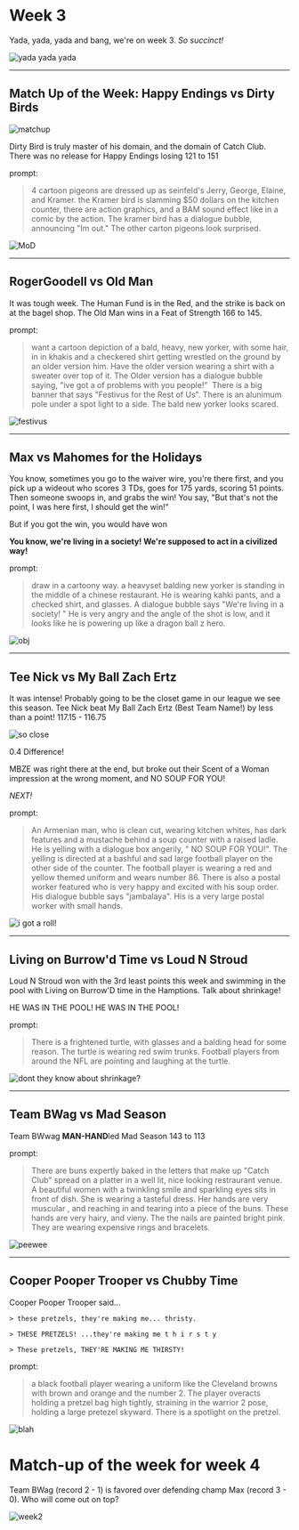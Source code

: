 # Week 3

Yada, yada, yada and bang, we're on week 3. *So succinct!*

![yada yada yada](static/seinfeld-cc.png)

---

## Match Up of the Week: Happy Endings vs Dirty Birds

![matchup](static/motw-week2.png)

Dirty Bird is truly master of his domain, and the domain of Catch Club. There was no release for Happy Endings losing 121 to 151

prompt:

> 4 cartoon pigeons are dressed up as seinfeld's Jerry, George, Elaine, and Kramer. the Kramer bird is slamming $50 dollars on the kitchen counter, there are action graphics, and a BAM sound effect like in a comic by the action. The kramer bird has a dialogue bubble, announcing "Im out." The other carton pigeons look surprised.

![MoD](static/week3-game2.png)

---

## RogerGoodell vs Old Man

It was tough week. The Human Fund is in the Red, and the strike is back on at the bagel shop. The Old Man wins in a Feat of Strength 166 to 145.

prompt:

> want a cartoon depiction of a bald, heavy, new yorker, with some hair, in in khakis and a checkered shirt getting wrestled on the ground by an older version him. Have the older version wearing a shirt with a sweater over top of it. The Older version has a dialogue bubble saying, "ive got a of problems with you people!"  There is a big banner that says "Festivus for the Rest of Us". There is an alunimum pole under a spot light to a side. The bald new yorker looks scared.

![festivus](static/week3-game1.png)

---

## Max vs Mahomes for the Holidays

You know, sometimes you go to the waiver wire, you're there first, and you pick up a wideout who scores 3 TDs, goes for 175 yards, scoring 51 points. Then someone swoops in, and grabs the win! You say, "But that's not the point, I was here first, I should get the win!"

But if you got the win, you would have won

**You know, we're living in a society! We're supposed to act in a civilized way!**

prompt:

> draw in a cartoony way. a heavyset balding new yorker is standing in the middle of a chinese restaurant.  He is wearing kahki pants, and a checked shirt, and glasses. A dialogue bubble says "We're living in a society! " He is very angry and the angle of the shot is low, and it looks like he is powering up like a dragon ball z hero.

![obj](static/week3-game3.png)

---

## Tee Nick vs My Ball Zach Ertz

It was intense! Probably going to be the closet game in our league we see this season. Tee Nick beat My Ball Zach Ertz (Best Team Name!) by less than a point! 117.15 - 116.75

![so close](static/week3-game4a.png)

0.4 Difference! 

MBZE was right there at the end, but broke out their Scent of a Woman impression at the wrong moment, and NO SOUP FOR YOU!

*NEXT!*

prompt:

> An Armenian man, who is clean cut, wearing kitchen whites, has dark features and a mustache behind a soup counter with a raised ladle. He is  yelling with a dialogue box angerily, " NO SOUP FOR YOU!". The yelling is directed at a bashful and sad large football player on the other side of the counter. The football player is wearing a red and yellow themed uniform and wears number 86. There is also a postal worker featured who is very happy and excited with his soup order. His dialogue bubble says "jambalaya". His is a very large postal worker with small hands.

![i got a roll!](static/week3-game4b.png)

---

## Living on Burrow'd Time vs Loud N Stroud

Loud N Stroud won with the 3rd least points this week and swimming in the pool with Living on Burrow'D time in the Hamptions. Talk about shrinkage!

HE WAS IN THE POOL! HE WAS IN THE POOL!

prompt:

> There is a frightened turtle, with glasses and a balding head for some reason. The turtle is wearing red swim trunks. Football players from around the NFL are pointing and laughing at the turtle.


![dont they know about shrinkage?](static/week3-game5.png)

---

## Team BWag vs Mad Season

Team BWwag **MAN-HAND**led Mad Season 143 to 113

prompt:

> There are buns expertly baked in the letters that make up "Catch Club" spread on a platter in a well lit, nice looking restraurant venue. A beautiful women with a twinkling smile and sparkling eyes sits in front of dish. She is wearing a tasteful dress. Her hands  are very muscular ,  and reaching in and tearing into a piece of the buns. These hands are very hairy, and vieny. The the nails are painted bright pink. They are wearing expensive rings and bracelets.

![peewee](static/week3-game6.png)

---

## Cooper Pooper Trooper vs Chubby Time

Cooper Pooper Trooper said...

    > these pretzels, they're making me... thristy.

    > THESE PRETZELS! ...they're making me t h i r s t y

    > These pretzels, THEY'RE MAKING ME THIRSTY!

prompt:

> a black football player wearing a uniform like the Cleveland browns with brown and orange and the number 2. The player overacts holding a pretzel bag high tightly, straining in the warrior 2 pose, holding a large pretezel skyward. There is a spotlight on the pretzel.


![blah](static/week3-game7.png)

# Match-up of the week for week 4

Team BWag (record 2 - 1) is favored over defending champ Max (record 3 - 0). Who will come out on top?

![week2](static/motw-week4.png)

